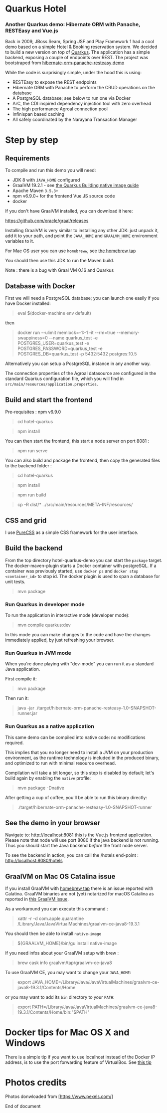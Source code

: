 # Quarkus Hotel

### Another Quarkus demo: Hibernate ORM with Panache, RESTEasy and Vue.js

Back in 2009, JBoss Seam, Spring JSF and Play Framework 1 had a cool demo based on a simple Hotel & Booking reservation system.
We decided to build a new version on top of [Quarkus](https://quarkus.io/). 
The application has a simple backend, exposing a couple of endpoints over REST. 
The project was bootstraped from [hibernate-orm-panache-resteasy demo](https://github.com/quarkusio/quarkus-quickstarts/tree/master/hibernate-orm-panache-quickstart)

While the code is surprisingly simple, under the hood this is using:
 - RESTEasy to expose the REST endpoints
 - Hibernate ORM with Panache to perform the CRUD operations on the database
 - A PostgreSQL database; see below to run one via Docker
 - ArC, the CDI inspired dependency injection tool with zero overhead
 - The high performance Agroal connection pool
 - Infinispan based caching
 - All safely coordinated by the Narayana Transaction Manager

# Step by step

## Requirements

To compile and run this demo you will need:
- JDK 8 with `JAVA_HOME` configured
- GraalVM 19.2.1 - see [the Quarkus Building native image guide](https://quarkus.io/guides/building-native-image)
- Apache Maven `3.5.3+`
- npm v6.9.0+ for the frontend Vue.JS source code 
- docker 

If you don't have GraalVM installed, you can download it here:

<https://github.com/oracle/graal/releases>

Installing GraalVM is very similar to installing any other JDK:
just unpack it, add it to your path, and point the `JAVA_HOME`
and `GRAALVM_HOME` environment variables to it.

For Mac OS user you can use `homebreww`, see [the homebrew tap](https://github.com/graalvm/homebrew-tap)

You should then use this JDK to run the Maven build.

Note : there is a bug with Graal VM 0.16 and Quarkus 

## Database with Docker

First we will need a PostgreSQL database; you can launch one easily if you have Docker installed:

> eval $(docker-machine env default)

then

> docker run --ulimit memlock=-1:-1 -it --rm=true --memory-swappiness=0 --name quarkus_test -e POSTGRES_USER=quarkus_test -e POSTGRES_PASSWORD=quarkus_test -e POSTGRES_DB=quarkus_test -p 5432:5432 postgres:10.5

Alternatively you can setup a PostgreSQL instance in any another way.

The connection properties of the Agroal datasource are configured in the standard Quarkus configuration file, which you will find in
`src/main/resources/application.properties`.

## Build and start the frontend

Pre-requisites : npm v6.9.0 

> cd hotel-quarkus

> npm install

You can then start the frontend, this start a node server on port 8081 :

> npm run serve

You can also build and package the frontend, then copy the generated files to the backend folder :

> cd hotel-quarkus

> npm install

> npm run build

> cp -R dist/* ../src/main/resources/META-INF/resources/

## CSS and grid 

I use [PureCSS](https://purecss.io/) as a simple CSS framework for the user interface.

## Build the backend

From the top directory hotel-quarkus-demo you can start the `package` target. The docker-maven-plugin starts a Docker 
container with postgreSQL. If a container was previously started, use `docker ps` and `docker stop <container_id>` to stop id.
The docker plugin is used to span a database for unit tests.

> mvn package

### Run Quarkus in developer mode

To run the application in interactive mode (developer mode):

>  mvn compile quarkus:dev

In this mode you can make changes to the code and have the changes immediately applied, by just refreshing your browser.

### Run Quarkus in JVM mode

When you're done playing with "dev-mode" you can run it as a standard Java application.

First compile it:

> mvn package

Then run it:

> java -jar ./target/hibernate-orm-panache-resteasy-1.0-SNAPSHOT-runner.jar

### Run Quarkus as a native application

This same demo can be compiled into native code: no modifications required.

This implies that you no longer need to install a JVM on your production environment, as the runtime technology is included in the produced binary, and optimized to run with minimal resource overhead.

Compilation will take a bit longer, so this step is disabled by default;
let's build again by enabling the `native` profile:

> mvn package -Dnative

After getting a cup of coffee, you'll be able to run this binary directly:

> ./target/hibernate-orm-panache-resteasy-1.0-SNAPSHOT-runner

## See the demo in your browser

Navigate to: [http://localhost:8081](http://localhost:8081) this is the Vue.js frontend application. Please note that node will use port 8080 if the 
java backend is not running. Thus you should start the Java backend *before* the front node server.

To see the backend in action, you can call the /hotels end-point : 
[http://localhost:8080/hotels](http://localhost:8080/hotels)

## GraalVM on Mac OS Catalina issue

If you install GraalVM with [homebrew tap](https://github.com/graalvm/homebrew-tap) there is an issue reported with Calatina.
GraalVM binaries are not (yet) notarized for macOS Catalina as reported in [this GraalVM issue](https://github.com/oracle/graal/issues/1724). 

As a workaround you can execute this command :

> xattr -r -d com.apple.quarantine  /Library/Java/JavaVirtualMachines/graalvm-ce-java8-19.3.1

You should then be able to install `native-image`

> ${GRAALVM_HOME}/bin/gu install native-image
>
If you need infos about your GraalVM setup with brew :

> brew cask info graalvm/tap/graalvm-ce-java8
>
To use GraalVM CE, you may want to change your `JAVA_HOME`:

> export JAVA_HOME=/Library/Java/JavaVirtualMachines/graalvm-ce-java8-19.3.1/Contents/Home

or you may want to add its `bin` directory to your `PATH`:
> export PATH=/Library/Java/JavaVirtualMachines/graalvm-ce-java8-19.3.1/Contents/Home/bin:"$PATH"

# Docker tips for Mac OS X and Windows

There is a simple tip if you want to use localhost instead of the Docker IP address, is to use the port forwarding feature of VirtualBox.
See [this tip](https://www.jhipster.tech/tips/020_tip_using_docker_containers_as_localhost_on_mac_and_windows.html)

# Photos credits

Photos donwloaded from [https://www.pexels.com/]

End of document
